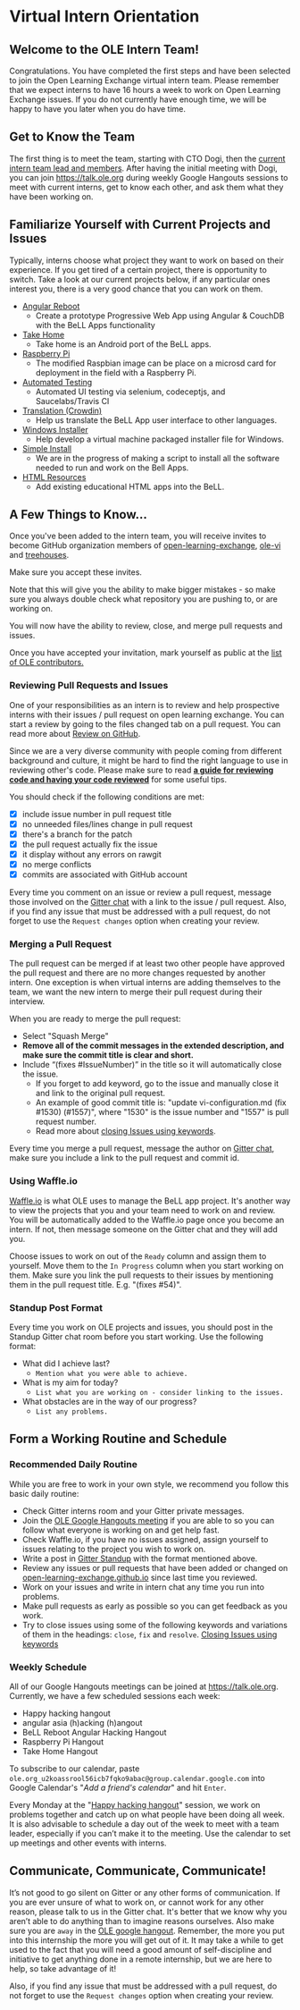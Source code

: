 # Virtual Intern Orientation

## Welcome to the OLE Intern Team!

Congratulations. You have completed the first steps and have been selected to join the Open Learning Exchange virtual intern team. Please remember that we expect interns to have 16 hours a week to work on Open Learning Exchange issues. If you do not currently have enough time, we will be happy to have you later when you do have time.

## Get to Know the Team

The first thing is to meet the team, starting with CTO Dogi, then the [current intern team lead and members](#!./pages/vi/vi-team.md). After having the initial meeting with Dogi, you can join <https://talk.ole.org> during weekly Google Hangouts sessions to meet with current interns, get to know each other, and ask them what they have been working on.

## Familiarize Yourself with Current Projects and Issues

Typically, interns choose what project they want to work on based on their experience. If you get tired of a certain project, there is opportunity to switch. Take a look at our current projects below, if any particular ones interest you, there is a very good chance that you can work on them.

* [Angular Reboot](rbts-angular.md)
  * Create a prototype Progressive Web App using Angular & CouchDB with the BeLL Apps functionality
* [Take Home](rbts-takehome.md)
  * Take home is an Android port of the BeLL apps.
* [Raspberry Pi](rbts-raspberry-pi.md)
  * The modified Raspbian image can be place on a microsd card for deployment in the field with a Raspberry Pi.
* [Automated Testing](rbts-automated-testing.md)
  * Automated UI testing via selenium, codeceptjs, and Saucelabs/Travis CI
* [Translation (Crowdin)](rbts-crowdin-integration.md)
  * Help us translate the BeLL App user interface to other languages.
* [Windows Installer](rbts-inno-project.md)
  * Help develop a virtual machine packaged installer file for Windows.
* [Simple Install](rbts-simple-install.md)
  * We are in the progress of making a script to install all the software needed to run and work on the Bell Apps.
* [HTML Resources](rbts-html-resources.md)
  * Add existing educational HTML apps into the BeLL.

## A Few Things to Know...

Once you've been added to the intern team, you will receive invites to become GitHub organization members of [open-learning-exchange](https://github.com/open-learning-exchange), [ole-vi](https://github.com/ole-vi) and [treehouses](https://github.com/treehouses).

Make sure you accept these invites.

Note that this will give you the ability to make bigger mistakes - so make sure you always double check what repository you are pushing to, or are working on.

You will now have the ability to review, close, and merge pull requests and issues.

Once you have accepted your invitation, mark yourself as public at the [list of OLE contributors.](https://github.com/orgs/open-learning-exchange/people)

### Reviewing Pull Requests and Issues

One of your responsibilities as an intern is to review and help prospective interns with their issues / pull request on open learning exchange. You can start a review by going to the files changed tab on a pull request. You can read more about [Review on GitHub](https://help.github.com/articles/about-pull-request-reviews/). 

Since we are a very diverse community with people coming from different background and culture, it might be hard to find the right language to use in reviewing other's code. Please make sure to read [**a guide for reviewing code and having your code reviewed**](https://github.com/thoughtbot/guides/tree/master/code-review#code-review) for some useful tips.

You should check if the following conditions are met:

* [x] include issue number in pull request title
* [x] no unneeded files/lines change in pull request
* [x] there's a branch for the patch
* [x] the pull request actually fix the issue
* [x] it display without any errors on rawgit
* [x] no merge conflicts
* [x] commits are associated with GitHub account

Every time you comment on an issue or review a pull request, message those involved on the [Gitter chat](https://gitter.im/open-learning-exchange/chat) with a link to the issue / pull request. Also, if you find any issue that must be addressed with a pull request, do not forget to use the `Request changes` option when creating your review.

### Merging a Pull Request

The pull request can be merged if at least two other people have approved the pull request and there are no more changes requested by another intern. One exception is when virtual interns are adding themselves to the team, we want the new intern to merge their pull request during their interview.

When you are ready to merge the pull request:

* Select "Squash Merge"
* **Remove all of the commit messages in the extended description, and make sure the commit title is clear and short.** 
* Include “(fixes #IssueNumber)” in the title so it will automatically close the issue.
  * If you forget to add keyword, go to the issue and manually close it and link to the original pull request.
  * An example of good commit title is: "update vi-configuration.md (fix #1530) (#1557)", where "1530" is the issue number and "1557" is pull request number.
  * Read more about [closing Issues using keywords](https://help.github.com/articles/closing-issues-using-keywords/).

Every time you merge a pull request, message the author on [Gitter chat](https://gitter.im/open-learning-exchange/chat), make sure you include a link to the pull request and commit id.

### Using Waffle.io

[Waffle.io](https://waffle.io/ole-vi/BeLL-Apps) is what OLE uses to manage the BeLL app project. It's another way to view the projects that you and your team need to work on and review. You will be automatically added to the Waffle.io page once you become an intern. If not, then message someone on the Gitter chat and they will add you.

Choose issues to work on out of the `Ready` column and assign them to yourself. Move them to the `In Progress` column when you start working on them. Make sure you link the pull requests to their issues by mentioning them in the pull request title. E.g. "(fixes #54)".

### Standup Post Format

Every time you work on OLE projects and issues, you should post in the Standup Gitter chat room before you start working. Use the following format:

* What did I achieve last?
  * `Mention what you were able to achieve.`
* What is my aim for today?
  * `List what you are working on - consider linking to the issues.`
* What obstacles are in the way of our progress?
  * `List any problems.`

## Form a Working Routine and Schedule

### Recommended Daily Routine

While you are free to work in your own style, we recommend you follow this basic daily routine:

* Check Gitter interns room and your Gitter private messages.
* Join the [OLE Google Hangouts meeting](https://talk.ole.org) if you are able to so you can follow what everyone is working on and get help fast.
* Check Waffle.io, if you have no issues assigned, assign yourself to issues relating to the project you wish to work on.
* Write a post in [Gitter Standup](https://gitter.im/open-learning-exchange/chat) with the format mentioned above.
* Review any issues or pull requests that have been added or changed on [open-learning-exchange.github.io](https://github.com/open-learning-exchange/open-learning-exchange.github.io) since last time you reviewed.
* Work on your issues and write in intern chat any time you run into problems.
* Make pull requests as early as possible so you can get feedback as you work.
* Try to close issues using some of the following keywords and variations of them in the headings: `close`, `fix` and `resolve`. [Closing Issues using keywords](https://help.github.com/articles/closing-issues-using-keywords/)

### Weekly Schedule

All of our Google Hangouts meetings can be joined at <https://talk.ole.org>. Currently, we have a few scheduled sessions each week:

* Happy hacking hangout
* angular asia (h)acking (h)angout
* BeLL Reboot Angular Hacking Hangout
* Raspberry Pi Hangout
* Take Home Hangout


To subscribe to our calendar, paste `ole.org_u2koassrool56icb7fqko9abac@group.calendar.google.com` into Google Calendar's "*Add a friend's calendar*" and hit `Enter`.

Every Monday at the "[Happy hacking hangout](https://talk.ole.org)" session, we work on problems together and catch up on what people have been doing all week. It is also advisable to schedule a day out of the week to meet with a team leader, especially if you can’t make it to the meeting. Use the calendar to set up meetings and other events with interns.

## Communicate, Communicate, Communicate!

It’s not good to go silent on Gitter or any other forms of communication. If you are ever unsure of what to work on, or cannot work for any other reason, please talk to us in the Gitter chat. It's better that we know why you aren’t able to do anything than to imagine reasons ourselves. Also make sure you are `away` in the [OLE google hangout](http://talk.ole.org/). Remember, the more you put into this internship the more you will get out of it. It may take a while to get used to the fact that you will need a good amount of self-discipline and initiative to get anything done in a remote internship, but we are here to help, so take advantage of it!

Also, if you find any issue that must be addressed with a pull request, do not forget to use the `Request changes` option when creating your review.
